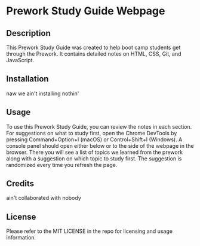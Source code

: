 # Prework Study Guide Webpage

## Description

This Prework Study Guide was created to help boot camp students get through the Prework. It contains detailed notes on HTML, CSS, Git, and JavaScript.

## Installation

naw we ain't installing nothin'

## Usage

To use this Prework Study Guide, you can review the notes in each section. For suggestions on what to study first, open the Chrome DevTools by pressing Command+Option+I (macOS) or Control+Shift+I (Windows). A console panel should open either below or to the side of the webpage in the browser. There you will see a list of topics we learned from the prework along with a suggestion on which topic to study first. The suggestion is randomized every time you refresh the page.

## Credits

ain't collaborated with nobody

## License

Please refer to the MIT LICENSE in the repo for licensing and usage information.
